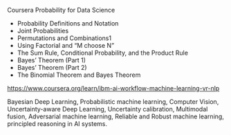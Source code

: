 Coursera Probability for Data Science
- Probability Definitions and Notation
- Joint Probabilities
- Permutations and Combinations1
- Using Factorial and “M choose N”
- The Sum Rule, Conditional Probability, and the Product Rule
- Bayes’ Theorem (Part 1)
- Bayes’ Theorem (Part 2)
- The Binomial Theorem and Bayes Theorem

https://www.coursera.org/learn/ibm-ai-workflow-machine-learning-vr-nlp

Bayesian Deep Learning, Probabilistic machine learning, Computer Vision, Uncertainty-aware Deep Learning, Uncertainty calibration, Multimodal fusion, Adversarial machine learning, Reliable and Robust machine learning, principled reasoning in AI systems.
